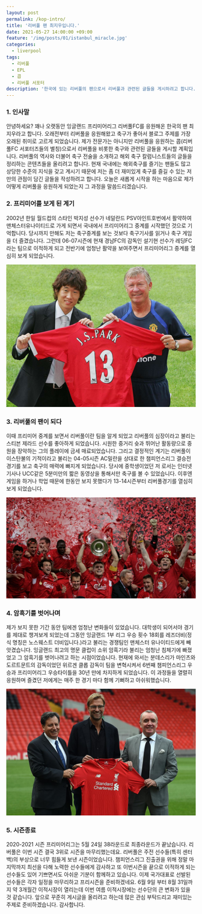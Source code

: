 ```yaml
---
layout: post
permalink: /kop-intro/
title: '리버풀 팬 최지우입니다.'
date: 2021-05-27 14:00:00 +09:00
feature: '/img/posts/01/istanbul_miracle.jpg'
categories:
  - liverpool
tags:
  - 리버풀
  - EPL
  - 콥
  - 리버풀 서포터
description: '한국에 있는 리버풀의 팬으로서 리버풀과 관련된 글들을 게시하려고 합니다. 먼저 제가 리버풀의 팬이 된 계기와 앞으로 블로그를 어떻게 운영할지 말씀드리겠습니다.'
---
```


### 1. 인사말

  안녕하세요? 꽤나 오랫동안 잉글랜드 프리미어리그 리버풀FC를 응원해온 한국의 팬 최지우라고 합니다. 오래전부터 리버풀을 응원해왔고 축구가 좋아서 블로그 주제를 가장 오래된 취미로 고르게 되었습니다. 제가 전문가는 아니지만 리버풀을 응원하는 콥(리버풀FC 서포터즈들의 별칭)으로서 리버풀을 비롯한 축구와 관련된 글들을 게시할 계획입니다. 리버풀의 역사와 더불어 축구 전술을 소개하고 해외 축구 칼럼니스트들의 글들을 정리하는 콘텐츠들을 올리려고 합니다. 현재 국내에는 해외축구를 즐기는 팬들도 많고 상당한 수준의 지식을 갖고 계시기 때문에 저는 좀 더 재미있게 축구를 즐길 수 있는 저만의 관점이 담긴 글들을 작성하려고 합니다. 오늘은 새롭게 시작을 하는 마음으로 제가 어떻게 리버풀을 응원하게 되었는지 그 과정을 말씀드리겠습니다.


### 2. 프리미어를 보게 된 계기

  2002년 한일 월드컵의 스타인 박지성 선수가 네덜란드 PSV아인트호번에서 활약하여 맨체스터유나이티드로 가게 되면서 국내에서 프리미어리그 중계를 시작했던 것으로 기억합니다. 당시까지 만해도 저는 축구중계를 보는 것보다 축구기사를 읽거나 축구 게임을 더 즐겼습니다. 그런데 06-07시즌에 현재 경남FC의 감독인 설기현 선수가 레딩FC라는 팀으로 이적하게 되고 전반기에 엄청난 활약을 보여주면서 프리미어리그 중계를 열심히 보게 되었습니다.

![박지성](/img/posts/01/manupark.jpg)

### 3. 리버풀의 팬이 되다
이때 프리미어 중계를 보면서 리버풀이란 팀을 알게 되었고 리버풀의 심장이라고 불리는 스티븐 제라드 선수를 좋아하게 되었습니다. 시원한 중거리 슛과 뛰어난 활동량으로 중원을 장악하는 그의 플레이에 금세 매료되었습니다. 그리고 결정적인 계기는 리버풀이 이스탄불의 기적이라고 불리는 04-05시즌 AC밀란을 상대로 한 챔피언스리그 결승전 경기를 보고 축구의 매력에 빠지게 되었습니다. 당시에 중학생이었던 저 로서는 인터넷 기사나 UCC같은 5분미만의 짧은 동영상을 통해서만 축구를 볼 수 있었습니다. 이후엔 게임을 하거나 학업 때문에 한동안 보지 못했다가 13-14시즌부터 리버풀경기를 열심히 보게 되었습니다.

![리버풀](/img/posts/01/istanbul_miracle.jpg)

### 4. 암흑기를 벗어나며

  제가 보지 못한 기간 동안 팀에겐 엄청난 변화들이 있었습니다. 대학생이 되어서야 경기를 제대로 챙겨보게 되었는데 그동안 잉글랜드 1부 리그 우승 횟수 18회를 레즈더비(정식 명칭은 노스웨스트 더비입니다.)라고 불리는 경쟁팀인 맨체스터 유나이티드에게 빼앗겼습니다. 잉글랜드 최고의 명문 클럽이 소위 암흑기라 불리는 엄청난 침체기에 빠졌었고 그 암흑기를 벗어나려고 하는 시점이었습니다. 현재에 와서는 분데스리가 마인츠와 도르트문트의 감독이었던 위르겐 클롭 감독이 팀을 변혁시켜서 6번째 챔피언스리그 우승과 프리미어리그 우승타이틀을 30년 만에 차지하게 되었습니다. 이 과정들을 열렬히 응원하며 즐겼던 저에게는 매주 한 경기 마다 함께 기뻐하고 아쉬워했습니다.

![클롭 부임](/img/posts/01/jurgenkloppliverpool.jpg)

### 5. 시즌종료

  2020-2021 시즌 프리미어리그는 5월 24일 38라운드로 최종라운드가 끝났습니다. 리버풀은 이번 시즌 결국 3위로 시즌을 마무리했는데요. 리버풀은 주전 선수들(특히 센터백)의 부상으로 너무 힘들게 보낸 시즌이었습니다. 챔피언스리그 진출권을 위해 정말 마지막까지 최선을 다해 노력한 선수들에게 감사하고 또 이번시즌을 끝으로 이적하게 되는 선수들도 있어 기쁘면서도 아쉬운 기분이 함께하고 있습니다. 이제 국가대표로 선발된 선수들은 각자 일정을 마무리하고 프리시즌을 준비하겠네요. 6월 9일 부터 8월 31일까지 약 3개월간 이적시장이 열리는데 이번 여름 이적시장에는 선수단의 큰 변화가 있을 것 같습니다. 앞으로 꾸준히 게시글을 올리려고 하는데 많은 관심 부탁드리고 재미있는 주제로 준비하겠습니다. 감사합니다.
